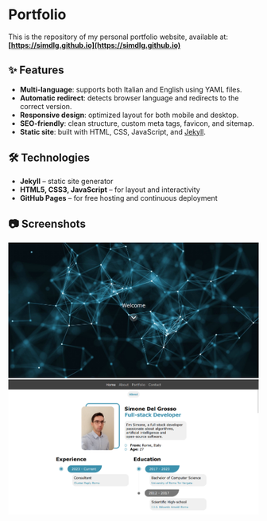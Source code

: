 # Portfolio

This is the repository of my personal portfolio website, available at:  
**[https://simdlg.github.io](https://simdlg.github.io)**

## ✨ Features

- **Multi-language**: supports both Italian and English using YAML files.
- **Automatic redirect**: detects browser language and redirects to the correct version.
- **Responsive design**: optimized layout for both mobile and desktop.
- **SEO-friendly**: clean structure, custom meta tags, favicon, and sitemap.
- **Static site**: built with HTML, CSS, JavaScript, and [Jekyll](https://jekyllrb.com/).

## 🛠️ Technologies

- **Jekyll** – static site generator
- **HTML5, CSS3, JavaScript** – for layout and interactivity
- **GitHub Pages** – for free hosting and continuous deployment

## 📷 Screenshots

![Screenshot 1](assets/imgs/en/portfolio/desktop/screenshot-1.png)  
![Screenshot 2](assets/imgs/en/portfolio/desktop/screenshot-2.png)

